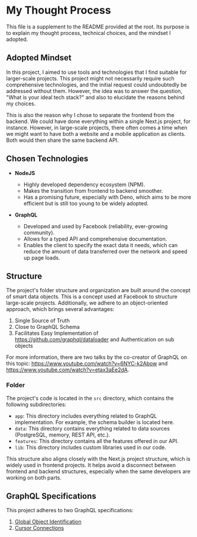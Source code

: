 # My Thought Process

This file is a supplement to the README provided at the root. Its purpose is to explain my thought process, technical choices, and the mindset I adopted.

## Adopted Mindset

In this project, I aimed to use tools and technologies that I find suitable for larger-scale projects. This project might not necessarily require such comprehensive technologies, and the initial request could undoubtedly be addressed without them. However, the idea was to answer the question, "What is your ideal tech stack?" and also to elucidate the reasons behind my choices.

This is also the reason why I chose to separate the frontend from the backend. We could have done everything within a single Next.js project, for instance. However, in large-scale projects, there often comes a time when we might want to have both a website and a mobile application as clients. Both would then share the same backend API.

## Chosen Technologies

- **NodeJS**
  - Highly developed dependency ecosystem (NPM).
  - Makes the transition from frontend to backend smoother.
  - Has a promising future, especially with Deno, which aims to be more efficient but is still too young to be widely adopted.


- **GraphQL**
  - Developed and used by Facebook (reliability, ever-growing community).
  - Allows for a typed API and comprehensive documentation.
  - Enables the client to specify the exact data it needs, which can reduce the amount of data transferred over the network and speed up page loads.

## Structure

The project's folder structure and organization are built around the concept of smart data objects. This is a concept used at Facebook to structure large-scale projects. Additionally, we adhere to an object-oriented approach, which brings several advantages:

1. Single Source of Truth
2. Close to GraphQL Schema
3. Facilitates Easy Implementation of https://github.com/graphql/dataloader and Authentication on sub objects

For more information, there are two talks by the co-creator of GraphQL on this topic: https://www.youtube.com/watch?v=6NYC-k2Abow and https://www.youtube.com/watch?v=etax3aEe2dA.

### Folder

The project's code is located in the `src` directory, which contains the following subdirectories:

- `app`: This directory includes everything related to GraphQL implementation. For example, the schema builder is located here.
- `data`: This directory contains everything related to data sources (PostgreSQL, memory, REST API, etc.).
- `features`: This directory contains all the features offered in our API.
- `lib`: This directory includes custom libraries used in our code.

This structure also aligns closely with the Next.js project structure, which is widely used in frontend projects. It helps avoid a disconnect between frontend and backend structures, especially when the same developers are working on both parts.

## GraphQL Specifications

This project adheres to two GraphQL specifications:

1. [Global Object Identification](https://graphql.org/learn/global-object-identification/)
2. [Cursor Connections](https://relay.dev/graphql/connections.htm)

